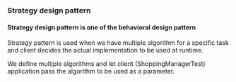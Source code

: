 ### Strategy design pattern

#### Strategy design pattern is one of the behavioral design pattern

Strategy pattern is used when we have multiple algorithm for a specific task and client decides 
the actual implementation to be used at runtime.

We define multiple algorithms and let client (ShoppingManagerTest) application pass the algorithm to be used as a parameter.

